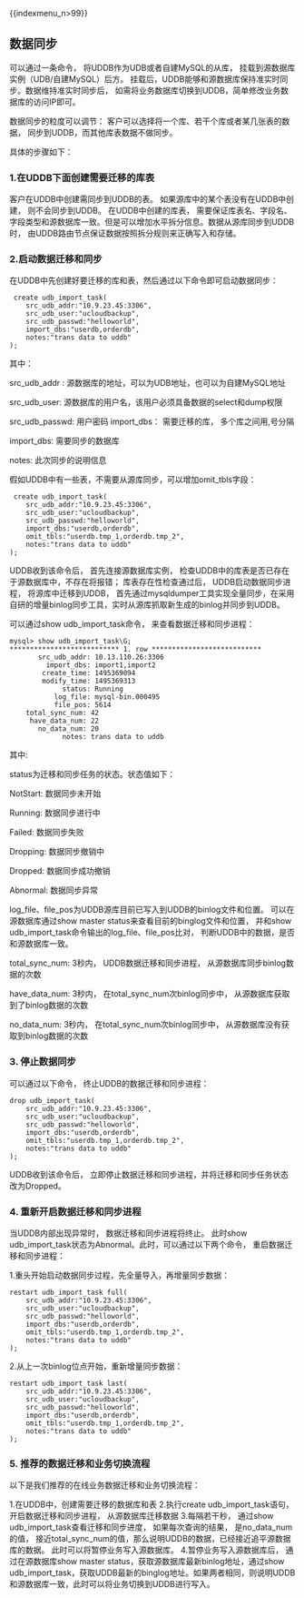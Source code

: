{{indexmenu_n>99}}

## 数据同步

可以通过一条命令， 将UDDB作为UDB或者自建MySQL的从库， 挂载到源数据库实例（UDB/自建MySQL）后方。
挂载后，UDDB能够和源数据库保持准实时同步。数据维持准实时同步后，
如需将业务数据库切换到UDDB，简单修改业务数据库的访问IP即可。

数据同步的粒度可以调节： 客户可以选择将一个库、若干个库或者某几张表的数据， 同步到UDDB，而其他库表数据不做同步。

具体的步骤如下：

### 1.在UDDB下面创建需要迁移的库表 
客户在UDDB中创建需同步到UDDB的表。 如果源库中的某个表没有在UDDB中创建，
则不会同步到UDDB。 在UDDB中创建的库表，
需要保证库表名、字段名、字段类型和源数据库一致。但是可以增加水平拆分信息。数据从源库同步到UDDB时，
由UDDB路由节点保证数据按照拆分规则来正确写入和存储。

### 2.启动数据迁移和同步 
在UDDB中先创建好要迁移的库和表，然后通过以下命令即可启动数据同步：
```
 create udb_import_task(
    src_udb_addr:"10.9.23.45:3306", 
    src_udb_user:"ucloudbackup", 
    src_udb_passwd:"helloworld", 
    import_dbs:"userdb,orderdb", 
    notes:"trans data to uddb" 
);
```
其中：

src_udb_addr :	源数据库的地址，可以为UDB地址，也可以为自建MySQL地址

src_udb_user: 源数据库的用户名，该用户必须具备数据的select和dump权限

src_udb_passwd: 用户密码 import_dbs： 需要迁移的库， 多个库之间用,号分隔

import_dbs: 需要同步的数据库

notes: 此次同步的说明信息

假如UDDB中有一些表，不需要从源库同步，可以增加omit_tbls字段：
```
 create udb_import_task(
    src_udb_addr:"10.9.23.45:3306", 
    src_udb_user:"ucloudbackup", 
    src_udb_passwd:"helloworld", 
    import_dbs:"userdb,orderdb", 
    omit_tbls:"userdb.tmp_1,orderdb.tmp_2", 
    notes:"trans data to uddb" 
);
```
UDDB收到该命令后， 首先连接源数据库实例， 检查UDDB中的库表是否已存在于源数据库中，不存在将报错； 库表存在性检查通过后， UDDB启动数据同步进程， 将源库中迁移到UDDB， 首先通过mysqldumper工具实现全量同步，在采用自研的增量binlog同步工具，实时从源库抓取新生成的binlog并同步到UDDB。

可以通过show udb_import_task命令， 来查看数据迁移和同步进程：
```
mysql> show udb_import_task\G;
*************************** 1. row ***************************
       src_udb_addr: 10.13.110.26:3306
         import_dbs: import1,import2
        create_time: 1495369094
        modify_time: 1495369313
             status: Running
           log_file: mysql-bin.000495
           file_pos: 5614
	total_sync_num: 42
	 have_data_num: 22
	   no_data_num: 20
             notes: trans data to uddb
```
其中:

status为迁移和同步任务的状态。状态值如下：

NotStart:	数据同步未开始

Running: 数据同步进行中

Failed:	数据同步失败

Dropping:	数据同步撤销中

Dropped:	数据同步成功撤销

Abnormal:	数据同步异常

log_file、file_pos为UDDB源库目前已写入到UDDB的binlog文件和位置。 可以在源数据库通过show master status来查看目前的binglog文件和位置， 并和show udb_import_task命令输出的log_file、file_pos比对， 判断UDDB中的数据，是否和源数据库一致。

total_sync_num: 3秒内， UDDB数据迁移和同步进程， 从源数据库同步binlog数据的次数

have_data_num: 3秒内， 在total_sync_num次binlog同步中， 从源数据库获取到了binlog数据的次数

no_data_num: 3秒内， 在total_sync_num次binlog同步中， 从源数据库没有获取到binlog数据的次数

### 3. 停止数据同步 
可以通过以下命令， 终止UDDB的数据迁移和同步进程： 
```
drop udb_import_task(
    src_udb_addr:"10.9.23.45:3306", 
    src_udb_user:"ucloudbackup", 
    src_udb_passwd:"helloworld", 
    import_dbs:"userdb,orderdb", 
    omit_tbls:"userdb.tmp_1,orderdb.tmp_2", 
    notes:"trans data to uddb" 
);
```
UDDB收到该命令后， 立即停止数据迁移和同步进程，并将迁移和同步任务状态改为Dropped。

### 4. 重新开启数据迁移和同步进程 
当UDDB内部出现异常时， 数据迁移和同步进程将终止。 此时show udb_import_task状态为Abnormal。此时，可以通过以下两个命令， 重启数据迁移和同步进程：

1.重头开始启动数据同步过程，先全量导入，再增量同步数据：
```
restart udb_import_task full(
    src_udb_addr:"10.9.23.45:3306", 
    src_udb_user:"ucloudbackup", 
    src_udb_passwd:"helloworld", 
    import_dbs:"userdb,orderdb", 
    omit_tbls:"userdb.tmp_1,orderdb.tmp_2", 
    notes:"trans data to uddb" 
);
```
2.从上一次binlog位点开始，重新增量同步数据：
```
restart udb_import_task last(
    src_udb_addr:"10.9.23.45:3306", 
    src_udb_user:"ucloudbackup", 
    src_udb_passwd:"helloworld", 
    import_dbs:"userdb,orderdb", 
    omit_tbls:"userdb.tmp_1,orderdb.tmp_2", 
    notes:"trans data to uddb" 
);
```
### 5. 推荐的数据迁移和业务切换流程

以下是我们推荐的在线业务数据迁移和业务切换流程：

1.在UDDB中，创建需要迁移的数据库和表
2.执行create udb_import_task语句， 开启数据迁移和同步进程， 从源数据库迁移数据
3.每隔若干秒， 通过show udb_import_task查看迁移和同步进度， 如果每次查询的结果， 是no_data_num的值， 接近total_sync_num的值，那么说明UDDB的数据，已经接近追平源数据库的数据。 此时可以将暂停业务写入源数据库。
4.暂停业务写入源数据库后， 通过在源数据库show master status，获取源数据库最新binlog地址，通过show udb_import_task，获取UDDB最新的binglog地址。如果两者相同，则说明UDDB和源数据库一致，此时可以将业务切换到UDDB进行写入。
